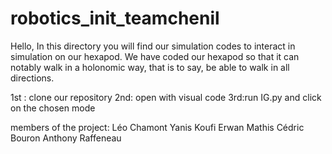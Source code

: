 # robotics_init_teamchenil

Hello,
In this directory you will find our simulation codes to interact in simulation on our hexapod.
We have coded our hexapod so that it can notably walk in a holonomic way, that is to say, be able to walk in all directions.

1st : clone our repository 
2nd: open with visual code
3rd:run IG.py and click on the chosen mode


members of the project: 
Léo Chamont
Yanis Koufi
Erwan Mathis
Cédric Bouron
Anthony Raffeneau
